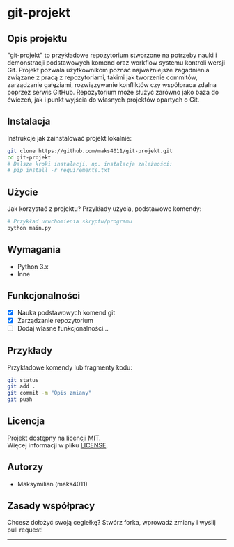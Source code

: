 # git-projekt

## Opis projektu

"git-projekt" to przykładowe repozytorium stworzone na potrzeby nauki i demonstracji podstawowych komend oraz workflow systemu kontroli wersji Git. Projekt pozwala użytkownikom poznać najważniejsze zagadnienia związane z pracą z repozytoriami, takimi jak tworzenie commitów, zarządzanie gałęziami, rozwiązywanie konfliktów czy współpraca zdalna poprzez serwis GitHub. Repozytorium może służyć zarówno jako baza do ćwiczeń, jak i punkt wyjścia do własnych projektów opartych o Git.

## Instalacja

Instrukcje jak zainstalować projekt lokalnie:

```bash
git clone https://github.com/maks4011/git-projekt.git
cd git-projekt
# Dalsze kroki instalacji, np. instalacja zależności:
# pip install -r requirements.txt
```

## Użycie

Jak korzystać z projektu? Przykłady użycia, podstawowe komendy:

```bash
# Przykład uruchomienia skryptu/programu
python main.py
```

## Wymagania

- Python 3.x
- Inne
  
## Funkcjonalności

- [x] Nauka podstawowych komend git
- [x] Zarządzanie repozytorium
- [ ] Dodaj własne funkcjonalności…

## Przykłady

Przykładowe komendy lub fragmenty kodu:

```bash
git status
git add .
git commit -m "Opis zmiany"
git push
```

## Licencja

Projekt dostępny na licencji MIT.  
Więcej informacji w pliku [LICENSE](LICENSE).

## Autorzy

- Maksymilian (maks4011)


## Zasady współpracy

Chcesz dołożyć swoją cegiełkę? Stwórz forka, wprowadź zmiany i wyślij pull request!

---
